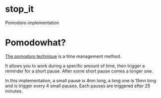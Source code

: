 # stop_it
Pomodoro implementation

# Pomodowhat?
[The pomodoro technique](https://en.wikipedia.org/wiki/Pomodoro_Technique) 
is a time management method.

It allows you to work during a specific amount of time, then trigger 
a reminder for a short pause. After some short pause comes a longer one.

In this implementation, a small pause is 4mn long, a long one is 15mn long 
and is trigger every 4 small pauses. Each pauses are triggered after 25 minutes.


